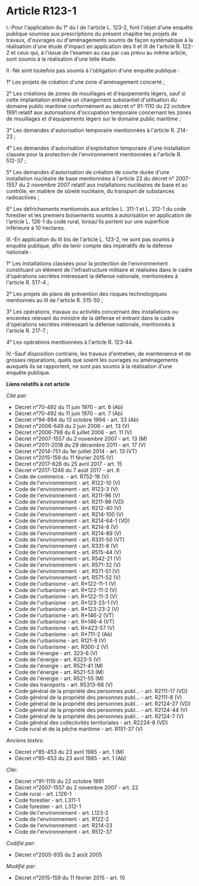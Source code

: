 # Article R123-1

I.-Pour l'application du 1° du I de l'article L. 123-2, font l'objet d'une enquête publique soumise aux prescriptions du
présent chapitre les projets de travaux, d'ouvrages ou d'aménagements soumis de façon systématique à la réalisation d'une
étude d'impact en application des II et III de l'article R. 122-2 et ceux qui, à l'issue de l'examen au cas par cas prévu au
même article, sont soumis à la réalisation d'une telle étude. 

II.-Ne sont toutefois pas soumis à l'obligation d'une enquête publique : 

1° Les projets de création d'une zone d'aménagement concerté ; 

2° Les créations de zones de mouillages et d'équipements légers, sauf si cette implantation entraîne un changement
substantiel d'utilisation du domaine public maritime conformément au décret n° 91-1110 du 22 octobre 1991 relatif aux
autorisations d'occupation temporaire concernant les zones de mouillages et d'équipements légers sur le domaine public
maritime ; 

3° Les demandes d'autorisation temporaire mentionnées à l'article R. 214-23 ; 

4° Les demandes d'autorisation d'exploitation temporaire d'une installation classée pour la protection de l'environnement
mentionnées à l'article R. 512-37 ; 

5° Les demandes d'autorisation de création de courte durée d'une installation nucléaire de base mentionnées à l'article 22 du
décret n° 2007-1557 du 2 novembre 2007 relatif aux installations nucléaires de base et au contrôle, en matière de sûreté
nucléaire, du transport de substances radioactives ; 

6° Les défrichements mentionnés aux articles L. 311-1 et L. 312-1 du code forestier et les premiers boisements soumis à
autorisation en application de l'article L. 126-1 du code rural, lorsqu'ils portent sur une superficie inférieure à 10
hectares. 

III.-En application du III bis de l'article L. 123-2, ne sont pas soumis à enquête publique, afin de tenir compte des
impératifs de la défense nationale : 

1° Les installations classées pour la protection de l'environnement constituant un élément de l'infrastructure militaire et
réalisées dans le cadre d'opérations secrètes intéressant la défense nationale, mentionnées à l'article R. 517-4 ; 

2° Les projets de plans de prévention des risques technologiques mentionnés au III de l'article R. 515-50 ; 

3° Les opérations, travaux ou activités concernant des installations ou enceintes relevant du ministre de la défense et
entrant dans le cadre d'opérations secrètes intéressant la défense nationale, mentionnés à l'article R. 217-7 ; 

4° Les opérations mentionnées à l'article R. 123-44.

IV.-Sauf disposition contraire, les travaux d'entretien, de maintenance et de grosses réparations, quels que soient les
ouvrages ou aménagements auxquels ils se rapportent, ne sont pas soumis à la réalisation d'une enquête publique.

**Liens relatifs à cet article**

_Cité par_:

  - Décret n°70-492 du 11 juin 1970 - art. 6 (Ab)
  - Décret n°70-492 du 11 juin 1970 - art. 7 (Ab)
  - Décret n°94-894 du 13 octobre 1994 - art. 33 (Ab)
  - Décret n°2006-649 du 2 juin 2006 - art. 13 (V)
  - Décret n°2006-798 du 6 juillet 2006 - art. 11 (V)
  - Décret n°2007-1557 du 2 novembre 2007 - art. 13 (M)
  - Décret n°2011-2018 du 29 décembre 2011 - art. 17 (V)
  - Décret n°2014-751 du 1er juillet 2014 - art. 13 (VT)
  - Décret n°2015-159 du 11 février 2015 (V)
  - Décret n°2017-626 du 25 avril 2017 - art. 15
  - Décret n°2017-1246 du 7 août 2017 - art. 6
  - Code de commerce. - art. R752-16 (V)
  - Code de l'environnement - art. R122-10 (V)
  - Code de l'environnement - art. R123-3 (V)
  - Code de l'environnement - art. R211-96 (V)
  - Code de l'environnement - art. R211-98 (VD)
  - Code de l'environnement - art. R212-40 (V)
  - Code de l'environnement - art. R214-100 (V)
  - Code de l'environnement - art. R214-64-1 (VD)
  - Code de l'environnement - art. R214-8 (V)
  - Code de l'environnement - art. R214-89 (V)
  - Code de l'environnement - art. R331-50 (VT)
  - Code de l'environnement - art. R331-8 (V)
  - Code de l'environnement - art. R515-44 (V)
  - Code de l'environnement - art. R542-21 (V)
  - Code de l'environnement - art. R571-32 (V)
  - Code de l'environnement - art. R571-51 (V)
  - Code de l'environnement - art. R571-52 (V)
  - Code de l'urbanisme - art. R*122-11-1 (V)
  - Code de l'urbanisme - art. R*122-11-2 (V)
  - Code de l'urbanisme - art. R*122-11-3 (V)
  - Code de l'urbanisme - art. R*123-23-1 (V)
  - Code de l'urbanisme - art. R*123-23-2 (V)
  - Code de l'urbanisme - art. R*146-2 (VT)
  - Code de l'urbanisme - art. R*146-4 (VT)
  - Code de l'urbanisme - art. R*423-57 (V)
  - Code de l'urbanisme - art. R*711-2 (Ab)
  - Code de l'urbanisme - art. R121-8 (V)
  - Code de l'urbanisme - art. R300-2 (V)
  - Code de l'énergie - art. 323-6 (V)
  - Code de l'énergie - art. R323-5 (V)
  - Code de l'énergie - art. R521-41 (M)
  - Code de l'énergie - art. R521-53 (M)
  - Code de l'énergie - art. R521-55 (M)
  - Code des transports - art. R5313-66 (V)
  - Code général de la propriété des personnes publ... - art. R2111-17 (VD)
  - Code général de la propriété des personnes publ... - art. R2111-8 (V)
  - Code général de la propriété des personnes publ... - art. R2124-27 (VD)
  - Code général de la propriété des personnes publ... - art. R2124-44 (V)
  - Code général de la propriété des personnes publ... - art. R2124-7 (V)
  - Code général des collectivités territoriales - art. R2224-8 (VD)
  - Code rural et de la pêche maritime - art. R151-37 (V)

_Anciens textes_:

  - Décret n°85-453 du 23 avril 1985 - art. 1 (M)
  - Décret n°85-453 du 23 avril 1985 - art. 1 (Ab)

_Cite_:

  - Décret n°91-1110 du 22 octobre 1991
  - Décret n°2007-1557 du 2 novembre 2007 - art. 22
  - Code rural - art. L126-1
  - Code forestier - art. L311-1
  - Code forestier - art. L312-1
  - Code de l'environnement - art. L123-2
  - Code de l'environnement - art. R122-2
  - Code de l'environnement - art. R214-23
  - Code de l'environnement - art. R512-37

_Codifié par_:

  - Décret n°2005-935 du 2 août 2005

_Modifié par_:

  - Décret n°2015-159 du 11 février 2015 - art. 10
